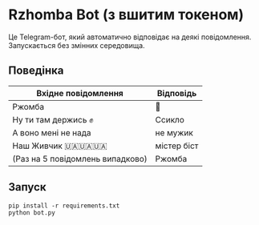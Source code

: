 # Rzhomba Bot (з вшитим токеном)

Це Telegram-бот, який автоматично відповідає на деякі повідомлення. Запускається без змінних середовища.

## Поведінка

| Вхідне повідомлення              | Відповідь        |
|----------------------------------|------------------|
| Ржомба                           | 🤣               |
| Ну ти там держись ✊             | Ссикло           |
| А воно мені не нада             | не мужик         |
| Наш Живчик 🇺🇦🇺🇦🇺🇦               | містер біст      |
| (Раз на 5 повідомлень випадково) | Ржомба           |

## Запуск

```
pip install -r requirements.txt
python bot.py
```
